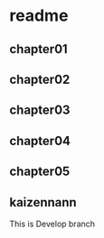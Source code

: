 # readme

## chapter01

## chapter02

## chapter03

## chapter04

## chapter05

## kaizennann

This is Develop branch